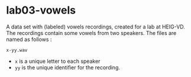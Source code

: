 # lab03-vowels

A data set with (labeled) vowels recordings, created for a lab at HEIG-VD.
The recordings contain some vowels from two speakers. The files are named as follows :

`x-yy.wav`

- `x` is a unique letter to each speaker
- `yy` is the unique identifier for the recording.
